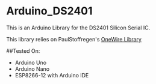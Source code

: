 # Arduino_DS2401

This is an Arduino Library for the DS2401 Silicon Serial IC.

This library relies on PaulStoffregen's [OneWire Library](https://github.com/PaulStoffregen/OneWire)

##Tested On:
- Arduino Uno
- Arduino Nano
- ESP8266-12 with Arduino IDE
